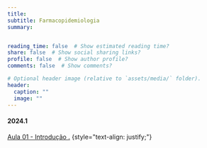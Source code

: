 ```yaml
---
title: 
subtitle: Farmacopidemiologia
summary: 


reading_time: false  # Show estimated reading time?
share: false  # Show social sharing links?
profile: false  # Show author profile?
comments: false  # Show comments?

# Optional header image (relative to `assets/media/` folder).
header:
  caption: ""
  image: ""
---
```


#### **2024.1**

<a href=""> Aula 01 - Introdução .</a>
{style="text-align: justify;"}
